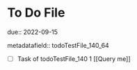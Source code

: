 # To Do File

due:: 2022-09-15

metadatafield:: todoTestFile_140_64

- [ ] Task of todoTestFile_140 1 [[Query me]]
